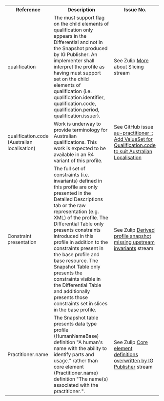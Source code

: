 <table class="list" width="100%">
<tbody>
  <tr>
    <th>Reference</th>
    <th>Description</th>
    <th>Issue No.</th>
  </tr>
  <tr>
        <td>qualification</td>
        <td>The must support flag on the child elements of qualification only appears in the Differential and not in the Snapshot produced by IG Publisher. An implementer shall interpret the profile as having must support set on the child elements of qualification (i.e. qualification.identifier, qualification.code, qualification.period, qualification.issuer).</td>
        <td>See Zulip <a href="https://chat.fhir.org/#narrow/stream/179177-conformance/topic/More.20about.20Slicing">More about Slicing</a> stream</td>
  </tr>
  <tr>
        <td>qualification.code (Australian localisation)</td>
        <td>Work is underway to provide terminology for Australian qualifications. This work is expected to be available in an R4 variant of this profile.</td>
        <td>See GitHub issue <a href="https://github.com/hl7au/au-fhir-base/issues/314">au-practitioner :: Add ValueSet for Qualification.code to suit Australian Localisation</a></td>
  </tr>
  <tr>
        <td>Constraint presentation</td>
        <td>The full set of constraints (i.e. invariants) defined in this profile are only presented in the Detailed Descriptions tab or the raw representation (e.g. XML) of the profile. The Differential Table only presents constraints introduced in this profile in addition to the constraints present in the base profile and base resource. The Snapshot Table only presents the constraints visible in the Differential Table and additionally presents those constraints set in slices in the base profile.</td>
        <td>See Zulip <a href="https://chat.fhir.org/#narrow/stream/179252-IG-creation/topic/Derived.20profile.20snapshot.20missing.20upstream.20invariants">Derived profile snapshot missing upstream invariants</a> stream</td>
  </tr>
  <tr>
        <td>Practitioner.name</td>
        <td>The Snapshot table presents data type profile (HumanNameBase) definition "A human's name with the ability to identify parts and usage." rather than core element (Practitioner.name) definition "The name(s) associated with the practitioner.".</td>
        <td>See Zulip <a href="https://chat.fhir.org/#narrow/stream/179252-IG-creation/topic/core.20element.20definitions.20overwritten.20by.20IG.20Publisher/near/180005819">Core element definitions overwritten by IG Publisher</a> stream</td>
  </tr>
 </tbody>
</table>